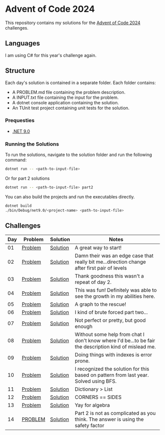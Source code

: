 # Advent of Code 2024

This repository contains my solutions for the [Advent of Code 2024](https://adventofcode.com/2024) challenges.

## Languages

I am using C# for this year's challenge again.

## Structure

Each day's solution is contained in a separate folder. Each folder contains:

- A PROBLEM.md file containing the problem description.
- A INPUT.txt file containing the input for the problem.
- A dotnet console application containing the solution.
- An TUnit test project containing unit tests for the solution.

### Prequesties

- [.NET 9.0](https://dotnet.microsoft.com/download/dotnet/9.0)

### Running the Solutions

To run the solutions, navigate to the solution folder and run the following command:

```bash
dotnet run -- <path-to-input-file>
```

Or for part 2 solutions

```bash
dotnet run -- <path-to-input-file> part2
```

You can also build the projects and run the executables directly.

```bash
dotnet build
./bin/Debug/net9.0/<project-name> <path-to-input-file>
```

## Challenges

| Day | Problem                    | Solution                               | Notes                                                                                                  |
|-----|----------------------------|----------------------------------------|--------------------------------------------------------------------------------------------------------|
| 01  | [Problem](./01/PROBLEM.md) | [Solution](./01/HistorianHysteria/)    | A great way to start!                                                                                  |
| 02  | [Problem](./02/PROBLEM.md) | [Solution](./02/RedNosedReports/)      | Damn their was an edge case that really bit me...direction change after first pair of levels           |
| 03  | [Problem](./03/PROBLEM.md) | [Solution](./03/MullItOver/)           | Thank goodness this wasn't a repeat of day 2.                                                          |
| 04  | [Problem](./04/PROBLEM.md) | [Solution](./04/CeresSearch/)          | This was fun! Definitely was able to see the growth in my abilities here.                              |
| 05  | [Problem](./05/PROBLEM.md) | [Solution](./05/PrintQueue/)           | A graph to the rescue!                                                                                 |
| 06  | [Problem](./06/PROBLEM.md) | [Solution](./06/GuardGallivant/)       | I kind of brute forced part two...                                                                     |
| 07  | [Problem](./07/PROBLEM.md) | [Solution](./07/BridgeRepair/)         | Not perfect or pretty, but good enough                                                                 |
| 08  | [Problem](./08/PROBLEM.md) | [Solution](./08/ResonantCollinearity/) | Without some help from chat I don't know where I'd be...to be fair the description kind of mislead me. |
| 09  | [Problem](./09/PROBLEM.md) | [Solution](./09/DiskFragmenter/)       | Doing things with indexes is error prone.                                                              |
| 10  | [Problem](./10/PROBLEM.md) | [Solution](./10/HoofIt/)               | I recognized the solution for this based on pattern from last year. Solved using BFS.                  |
| 11  | [Problem](./11/PROBLEM.md) | [Solution](./11/PlutonianPebbles/)     | Dictionary > List                                                                                      |
| 12  | [Problem](./12/PROBLEM.md) | [Solution](./12/GardenGroups/)         | CORNERS == SIDES                                                                                       |
| 13  | [Problem](./13/PROBLEM.md) | [Solution](./13/ClawContraption/)      | Yay for algebra                                                                                        |
| 14  | [PROBLEM](./14/PROBLEM.md) | [Solution](./14/RestroomRedoubt/)      | Part 2 is not as complicated as you think. The answer is using the safety factor                       |
